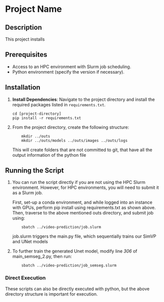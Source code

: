 # Project Name

## Description
This project installs 

## Prerequisites
- Access to an HPC environment with Slurm job scheduling.
- Python environment (specify the version if necessary).

## Installation
1. **Install Dependencies**: Navigate to the project directory and install the required packages listed in `requirements.txt`.

    ```
    cd [project-directory]
    pip install -r requirements.txt
    ```
2. From the project directory, create the following structure:
    ```
        mkdir ../outs
        mkdir ../outs/models ../outs/images ../outs/logs
    ```
    This will create folders that are not committed to git, that have all the output information of the python file

## Running the Script
1. You can run the script directly if you are not using the HPC Slurm environment. However, for HPC environments, you will need to submit it as a Slurm job.

    First, set-up a conda environment, and while logged into an instance with GPUs, perform pip install using requirements.txt as shown above.
    Then, traverse to the above mentioned outs directory, and submit job using:
    ```
        sbatch ../video-prediction/job.slurm
    ```
    job.slurm triggers the main.py file, which sequentially trains our SimVP and UNet models

2. To further train the generated Unet model, modify line *306* of main_semseg_2.py, then run:
    ```
        sbatch ../video-prediction/job_semseg.slurm
    ```


### Direct Execution
These scripts can also be directly executed with python, but the above directory structure is important for execution.
